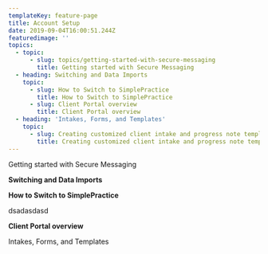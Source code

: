 ```yaml
---
templateKey: feature-page
title: Account Setup
date: 2019-09-04T16:00:51.244Z
featuredimage: ''
topics:
  - topic:
      - slug: topics/getting-started-with-secure-messaging
        title: Getting started with Secure Messaging
  - heading: Switching and Data Imports
    topic:
      - slug: How to Switch to SimplePractice
        title: How to Switch to SimplePractice
      - slug: Client Portal overview
        title: Client Portal overview
  - heading: 'Intakes, Forms, and Templates'
    topic:
      - slug: Creating customized client intake and progress note templates
        title: Creating customized client intake and progress note templates
---
```

Getting started with Secure Messaging

**Switching and Data Imports**

**How to Switch to SimplePractice**

<div class="custom-tip-box-text"> dsadasdasd</div>

**Client Portal overview**

Intakes, Forms, and Templates

